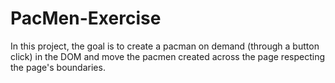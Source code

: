 # PacMen-Exercise

In this project, the goal is to create a pacman on demand (through a button click) in the DOM and move the pacmen created across the page respecting the page's boundaries.
